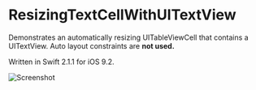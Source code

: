 # ResizingTextCellWithUITextView
Demonstrates an automatically resizing UITableViewCell that contains a UITextView. Auto layout constraints are **not used.**

Written in Swift 2.1.1 for iOS 9.2.

![Screenshot](http://i.imgur.com/BRm4NDs.png)